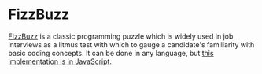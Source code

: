 # FizzBuzz

[FizzBuzz](http://programmers.stackexchange.com/questions/15623/fizzbuzz-really) is a classic programming puzzle which is widely used in job interviews as a litmus test with which to gauge a candidate's familiarity with basic coding concepts. It can be done in any language, but <a href="https://github.com/vijithassar/fizzbuzz/blob/master/fizzbuzz.js">this implementation is in JavaScript</a>.
